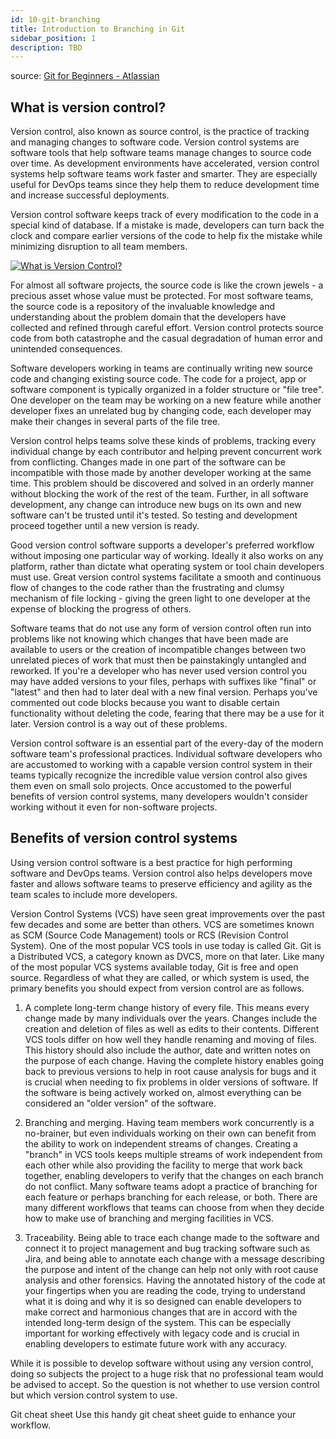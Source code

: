 ```yaml
---
id: 10-git-branching
title: Introduction to Branching in Git
sidebar_position: 1
description: TBD
---
```


source: [Git for Beginners - Atlassian](https://www.atlassian.com/git/tutorials/what-is-version-control)

## What is version control?

Version control, also known as source control, is the practice of tracking and managing changes to software code. Version control systems are software tools that help software teams manage changes to source code over time. As development environments have accelerated, version control systems help software teams work faster and smarter. They are especially useful for DevOps teams since they help them to reduce development time and increase successful deployments.

Version control software keeps track of every modification to the code in a special kind of database. If a mistake is made, developers can turn back the clock and compare earlier versions of the code to help fix the mistake while minimizing disruption to all team members.

[![What is Version Control?](https://img.youtube.com/vi/xQujH0ElTUg/0.jpg)](https://www.youtube.com/watch?v=xQujH0ElTUg)

For almost all software projects, the source code is like the crown jewels - a precious asset whose value must be protected. For most software teams, the source code is a repository of the invaluable knowledge and understanding about the problem domain that the developers have collected and refined through careful effort. Version control protects source code from both catastrophe and the casual degradation of human error and unintended consequences.

Software developers working in teams are continually writing new source code and changing existing source code. The code for a project, app or software component is typically organized in a folder structure or "file tree". One developer on the team may be working on a new feature while another developer fixes an unrelated bug by changing code, each developer may make their changes in several parts of the file tree.

Version control helps teams solve these kinds of problems, tracking every individual change by each contributor and helping prevent concurrent work from conflicting. Changes made in one part of the software can be incompatible with those made by another developer working at the same time. This problem should be discovered and solved in an orderly manner without blocking the work of the rest of the team. Further, in all software development, any change can introduce new bugs on its own and new software can't be trusted until it's tested. So testing and development proceed together until a new version is ready.

Good version control software supports a developer's preferred workflow without imposing one particular way of working. Ideally it also works on any platform, rather than dictate what operating system or tool chain developers must use. Great version control systems facilitate a smooth and continuous flow of changes to the code rather than the frustrating and clumsy mechanism of file locking - giving the green light to one developer at the expense of blocking the progress of others.

Software teams that do not use any form of version control often run into problems like not knowing which changes that have been made are available to users or the creation of incompatible changes between two unrelated pieces of work that must then be painstakingly untangled and reworked. If you're a developer who has never used version control you may have added versions to your files, perhaps with suffixes like "final" or "latest" and then had to later deal with a new final version. Perhaps you've commented out code blocks because you want to disable certain functionality without deleting the code, fearing that there may be a use for it later. Version control is a way out of these problems.

Version control software is an essential part of the every-day of the modern software team's professional practices. Individual software developers who are accustomed to working with a capable version control system in their teams typically recognize the incredible value version control also gives them even on small solo projects. Once accustomed to the powerful benefits of version control systems, many developers wouldn't consider working without it even for non-software projects.

## Benefits of version control systems

Using version control software is a best practice for high performing software and DevOps teams. Version control also helps developers move faster and allows software teams to preserve efficiency and agility as the team scales to include more developers.

Version Control Systems (VCS) have seen great improvements over the past few decades and some are better than others. VCS are sometimes known as SCM (Source Code Management) tools or RCS (Revision Control System). One of the most popular VCS tools in use today is called Git. Git is a Distributed VCS, a category known as DVCS, more on that later. Like many of the most popular VCS systems available today, Git is free and open source. Regardless of what they are called, or which system is used, the primary benefits you should expect from version control are as follows.

1. A complete long-term change history of every file. This means every change made by many individuals over the years. Changes include the creation and deletion of files as well as edits to their contents. Different VCS tools differ on how well they handle renaming and moving of files. This history should also include the author, date and written notes on the purpose of each change. Having the complete history enables going back to previous versions to help in root cause analysis for bugs and it is crucial when needing to fix problems in older versions of software. If the software is being actively worked on, almost everything can be considered an "older version" of the software.

2. Branching and merging. Having team members work concurrently is a no-brainer, but even individuals working on their own can benefit from the ability to work on independent streams of changes. Creating a "branch" in VCS tools keeps multiple streams of work independent from each other while also providing the facility to merge that work back together, enabling developers to verify that the changes on each branch do not conflict. Many software teams adopt a practice of branching for each feature or perhaps branching for each release, or both. There are many different workflows that teams can choose from when they decide how to make use of branching and merging facilities in VCS.

3. Traceability. Being able to trace each change made to the software and connect it to project management and bug tracking software such as Jira, and being able to annotate each change with a message describing the purpose and intent of the change can help not only with root cause analysis and other forensics. Having the annotated history of the code at your fingertips when you are reading the code, trying to understand what it is doing and why it is so designed can enable developers to make correct and harmonious changes that are in accord with the intended long-term design of the system. This can be especially important for working effectively with legacy code and is crucial in enabling developers to estimate future work with any accuracy.

While it is possible to develop software without using any version control, doing so subjects the project to a huge risk that no professional team would be advised to accept. So the question is not whether to use version control but which version control system to use.

Git cheat sheet
Use this handy git cheat sheet guide to enhance your workflow.
